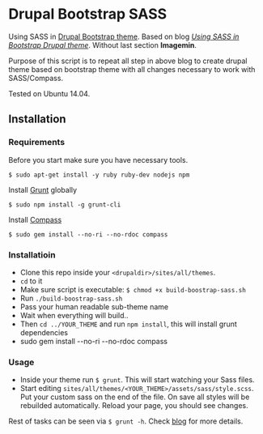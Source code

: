 # Drupal Bootstrap SASS

Using SASS in [Drupal Bootstrap theme](https://www.drupal.org/project/bootstrap). Based on blog *[Using SASS in Bootstrap Drupal theme](http://www.webfoobar.com/node/9)*. Without last section **Imagemin**.

Purpose of this script is to repeat all step in above blog to create drupal theme based on bootstrap theme with all changes necessary to work with SASS/Compass.

Tested on Ubuntu 14.04. 

## Installation

### Requirements

Before you start make sure you have necessary tools.
```
$ sudo apt-get install -y ruby ruby-dev nodejs npm
```

Install [Grunt](http://gruntjs.com/) globally
```
$ sudo npm install -g grunt-cli
```

Install [Compass](http://compass-style.org/)
```
$ sudo gem install --no-ri --no-rdoc compass
```

### Installatioin

* Clone this repo inside your `<drupaldir>/sites/all/themes`.
* `cd` to it
* Make sure script is executable: `$ chmod +x build-boostrap-sass.sh`
* Run `./build-boostrap-sass.sh`
* Pass your human readable sub-theme name
* Wait when everything will build..
* Then `cd ../YOUR_THEME` and run `npm install`, this will install grunt dependencies
* sudo gem install --no-ri --no-rdoc compass

### Usage

* Inside your theme run `$ grunt`. This will start watching your Sass files. 
* Start editing `sites/all/themes/<YOUR_THEME>/assets/sass/style.scss`. Put your custom sass on the end of the file. On save all styles will be rebuilded automatically. Reload your page, you should see changes.

Rest of tasks can be seen via `$ grunt -h`. Check [blog](http://www.webfoobar.com/node/9) for more details.
